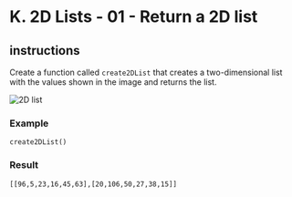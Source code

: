 # K. 2D Lists - 01 - Return a 2D list
## instructions

Create a function called `create2DList` that creates a two-dimensional list with the values shown in the image and returns the list.

![2D list](assets/2Darray.png)

### Example
```
create2DList()
```

### Result 
```
[[96,5,23,16,45,63],[20,106,50,27,38,15]]
```  